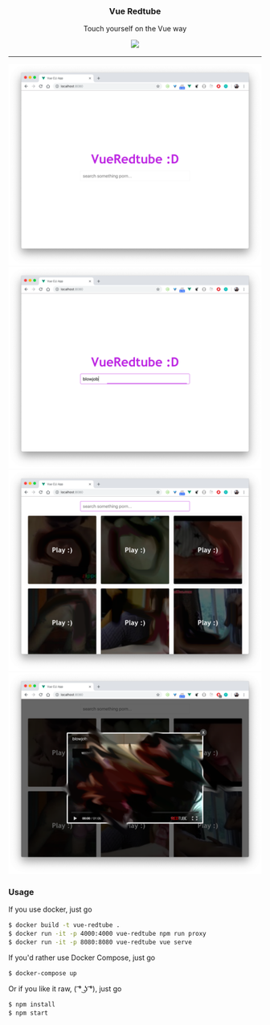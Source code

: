 <p align="center">
  <h3 align="center">Vue Redtube</h3>
  <p align="center">Touch yourself on the Vue way</p>

  <p align="center">
  <a href="http://standardjs.com/">
    <img src="https://img.shields.io/badge/code%20style-standard-brightgreen.svg">
  </a>
  </p>
</p>

---

<img src="screenshots/1.png" />
<img src="screenshots/2.png" />
<img src="screenshots/3.png?v=2" />
<img src="screenshots/4.png" />


### Usage

If you use docker, just go 

``` sh
$ docker build -t vue-redtube . 
$ docker run -it -p 4000:4000 vue-redtube npm run proxy
$ docker run -it -p 8080:8080 vue-redtube vue serve
```

If you'd rather use Docker Compose, just go

``` sh
$ docker-compose up
```

Or if you like it raw, ( ͡° ͜ʖ ͡°), just go

```sh
$ npm install
$ npm start
```
